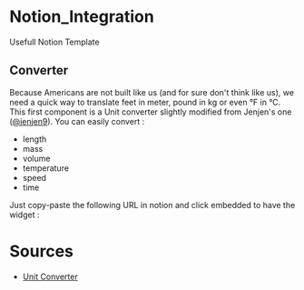 # Notion_Integration
Usefull Notion Template


## Converter
Because Americans are not built like us (and for sure don't think like us),  we need a quick way to translate feet in meter, pound in kg or even °F in °C.
This first component is a Unit converter slightly modified from Jenjen's one ([@jenjen9](https://codepen.io/jenjen9)).
You can easily convert :
* length
* mass
* volume
* temperature
* speed
* time

Just copy-paste the following URL in notion and click embedded to have the widget :



# Sources

* [Unit Converter](https://codepen.io/jenjen9/pen/yLBNOKB)